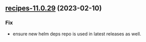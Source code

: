 

## [recipes-11.0.29](https://github.com/truecharts/charts/compare/recipes-11.0.28...recipes-11.0.29) (2023-02-10)

### Fix

- ensure new helm deps repo is used in latest releases as well.
  
  